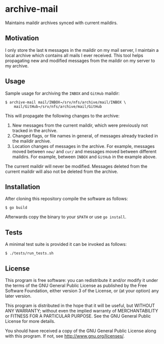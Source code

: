 # archive-mail

Maintains maildir archives synced with current maildirs.

## Motivation

I only store the last `N` messages in the maildir on my mail server, I
maintain a local archive which contains all mails I ever received. This
tool helps propagating new and modified messages from the maildir on my
server to my archive.

## Usage

Sample usage for archiving the `INBOX` and `GitHub` maildir:

	$ archive-mail mail/INBOX→/srv/nfs/archive/mail/INBOX \
		mail/GitHub→/srv/nfs/archive/mail/GitHub

This will propagate the following changes to the archive:

1. New messages from the current maildir, which were previously
   not tracked in the archive.
2. Changed flags, or file names in general, of messages already
   tracked in the maildir archive.
3. Location changes of messages in the archive. For example, messages
   moved between `new/` and `cur/` and messages moved between different
   maildirs. For example, between `INBOX` and `GitHub` in the example
   above.

The current maildir will never be modified. Messages deleted from the
current maildir will also not be deleted from the archive.

## Installation

After cloning this repository compile the software as follows:

	$ go build

Afterwards copy the binary to your `$PATH` or use `go install`.

## Tests

A minimal test suite is provided it can be invoked as follows:

	$ ./tests/run_tests.sh

## License

This program is free software: you can redistribute it and/or modify it
under the terms of the GNU General Public License as published by the
Free Software Foundation, either version 3 of the License, or (at your
option) any later version.

This program is distributed in the hope that it will be useful, but
WITHOUT ANY WARRANTY; without even the implied warranty of
MERCHANTABILITY or FITNESS FOR A PARTICULAR PURPOSE. See the GNU General
Public License for more details.

You should have received a copy of the GNU General Public License along
with this program. If not, see <http://www.gnu.org/licenses/>.
